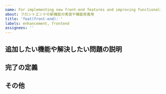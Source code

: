 ```yaml
---
name: For implementing new front-end features and improving functionality.
about: フロントエンドの新機能の実装や機能改善用
title: 'feat(front-end): '
labels: enhancement, frontend
assignees: ''
---
```


## 追加したい機能や解決したい問題の説明

## 完了の定義

## その他
